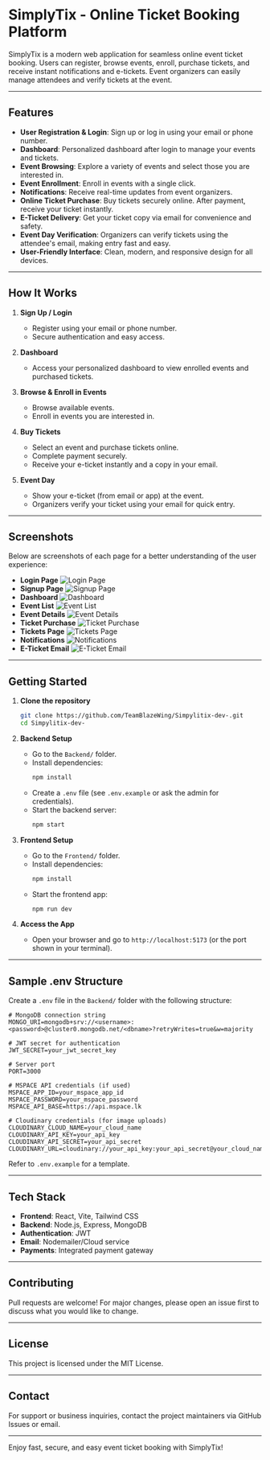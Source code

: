 # SimplyTix - Online Ticket Booking Platform

SimplyTix is a modern web application for seamless online event ticket booking. Users can register, browse events, enroll, purchase tickets, and receive instant notifications and e-tickets. Event organizers can easily manage attendees and verify tickets at the event.

---

## Features

- **User Registration & Login**: Sign up or log in using your email or phone number.
- **Dashboard**: Personalized dashboard after login to manage your events and tickets.
- **Event Browsing**: Explore a variety of events and select those you are interested in.
- **Event Enrollment**: Enroll in events with a single click.
- **Notifications**: Receive real-time updates from event organizers.
- **Online Ticket Purchase**: Buy tickets securely online. After payment, receive your ticket instantly.
- **E-Ticket Delivery**: Get your ticket copy via email for convenience and safety.
- **Event Day Verification**: Organizers can verify tickets using the attendee's email, making entry fast and easy.
- **User-Friendly Interface**: Clean, modern, and responsive design for all devices.

---

## How It Works

1. **Sign Up / Login**
   - Register using your email or phone number.
   - Secure authentication and easy access.

2. **Dashboard**
   - Access your personalized dashboard to view enrolled events and purchased tickets.

3. **Browse & Enroll in Events**
   - Browse available events.
   - Enroll in events you are interested in.

4. **Buy Tickets**
   - Select an event and purchase tickets online.
   - Complete payment securely.
   - Receive your e-ticket instantly and a copy in your email.

5. **Event Day**
   - Show your e-ticket (from email or app) at the event.
   - Organizers verify your ticket using your email for quick entry.

---

## Screenshots

Below are screenshots of each page for a better understanding of the user experience:

- **Login Page**
  ![Login Page](Screenshots/login.png)
- **Signup Page**
  ![Signup Page](Screenshots/signup.png)
- **Dashboard**
  ![Dashboard](Screenshots/dashboard.png)
- **Event List**
  ![Event List](screenshots/Event.png)
- **Event Details**
  ![Event Details](screenshots/event_data.png)
- **Ticket Purchase**
  ![Ticket Purchase](screenshots/buy_tickets.png)
- **Tickets Page**
  ![Tickets Page](Screenshots/tickets.png)
- **Notifications**
  ![Notifications](screenshots/notifications.png)
- **E-Ticket Email**
  ![E-Ticket Email](screenshots/email-ticket.png)

---

## Getting Started

1. **Clone the repository**
   ```sh
   git clone https://github.com/TeamBlazeWing/Simpylitix-dev-.git
   cd Simpylitix-dev-
   ```

2. **Backend Setup**
   - Go to the `Backend/` folder.
   - Install dependencies:
     ```sh
     npm install
     ```
   - Create a `.env` file (see `.env.example` or ask the admin for credentials).
   - Start the backend server:
     ```sh
     npm start
     ```

3. **Frontend Setup**
   - Go to the `Frontend/` folder.
   - Install dependencies:
     ```sh
     npm install
     ```
   - Start the frontend app:
     ```sh
     npm run dev
     ```

4. **Access the App**
   - Open your browser and go to `http://localhost:5173` (or the port shown in your terminal).

---

## Sample .env Structure

Create a `.env` file in the `Backend/` folder with the following structure:

```env
# MongoDB connection string
MONGO_URI=mongodb+srv://<username>:<password>@cluster0.mongodb.net/<dbname>?retryWrites=true&w=majority

# JWT secret for authentication
JWT_SECRET=your_jwt_secret_key

# Server port
PORT=3000

# MSPACE API credentials (if used)
MSPACE_APP_ID=your_mspace_app_id
MSPACE_PASSWORD=your_mspace_password
MSPACE_API_BASE=https://api.mspace.lk

# Cloudinary credentials (for image uploads)
CLOUDINARY_CLOUD_NAME=your_cloud_name
CLOUDINARY_API_KEY=your_api_key
CLOUDINARY_API_SECRET=your_api_secret
CLOUDINARY_URL=cloudinary://your_api_key:your_api_secret@your_cloud_name
```

Refer to `.env.example` for a template.

---

## Tech Stack
- **Frontend**: React, Vite, Tailwind CSS
- **Backend**: Node.js, Express, MongoDB
- **Authentication**: JWT
- **Email**: Nodemailer/Cloud service
- **Payments**: Integrated payment gateway

---

## Contributing
Pull requests are welcome! For major changes, please open an issue first to discuss what you would like to change.

---

## License
This project is licensed under the MIT License.

---

## Contact
For support or business inquiries, contact the project maintainers via GitHub Issues or email.

---

Enjoy fast, secure, and easy event ticket booking with SimplyTix!
